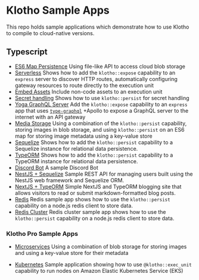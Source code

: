 # Klotho Sample Apps
This repo holds sample applications which demonstrate how to use Klotho to compile to cloud-native versions.

## Typescript
- [ES6 Map Persistence](./ts-cloudfs) Using file-like API to access cloud blob storage
- [Serverless](./ts-serverless-gateway) Shows how to add the `klotho::expose` capability to an `express` server to discover HTTP routes, automatically configuring gateway resources to route directly to the execution unit
- [Embed Assets](./ts-embed_assets) Include non-code assets to an execution unit
- [Secret handling](./ts-secrets) Shows how to use `klotho::persist` for secret handling
- [Yoga GraphQL Server](./ts-graphql) Add the `klotho::expose` capability to an `express` app that uses [`type-graphql`](https://www.npmjs.com/package/type-graphql) +Apollo to expose a GraphQL server to the internet with an API gateway
- [Media Storage](./ts-media-storage) Using a combination of the `klotho::persist` capability, storing images in blob storage, and using `klotho::persist` on an ES6 map for storing image metadata using a key-value store
- [Sequelize](./ts-sequelize) Shows how to add the `klotho::persist` capability to a Sequelize instance for relational data persistence.
- [TypeORM](./ts-typeorm) Shows how to add the `klotho::persist` capability to a TypeORM instance for relational data persistence.
- [Discord Bot](./ts-discordjs) A sample Discord Bot
- [NestJS + Sequelize](./ts-nestjs-sequelize) Sample REST API for managing users built using the NestJS web framework and Sequelize ORM.
- [NextJS + TypeORM](./ts-nextjs-typeorm) Simple NextJS and TypeORM blogging site that allows visitors to read or submit markdown-formatted blog posts.
- [Redis](./ts-redis-cluster) Redis sample app shows how to use the `klotho::persist` capability on a node.js redis client to store data.
- [Redis Cluster](./ts-redis-cluster) Redis cluster sample app shows how to use the `klotho::persist` capability on a node.js redis client to store data.

### Klotho Pro Sample Apps
- [Microservices](./ts-ms-lambda) Using a combination of blob storage for storing images and using a key-value store for their metadata

- [Kubernetes](./ts-eks) Sample application showing how to use `@klotho::exec_unit` capability to run nodes on Amazon Elastic Kubernetes Service (EKS)

